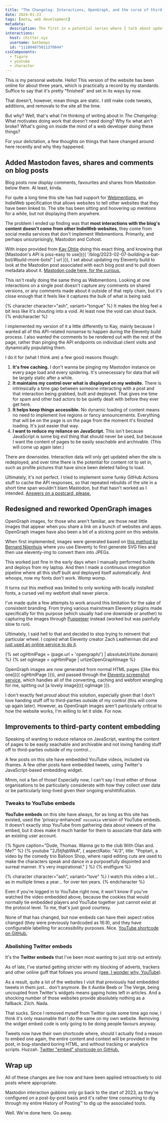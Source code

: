 ```yaml
---
title: "The Changelog: Interactions, OpenGraph, and the curse of third-party code"
date: 2024-01-23
tags: [meta, web development]
metadata:
  description: The first in a potential series where I talk about updating and maintaining this very website.
interactions:
  host: chitter.xyz
  username: batbeeps
  id: "111804875011370844"
cssComponents:
  - figure
  - youtube
  - character
---
```


This is my personal website. Hello! This version of the website has been online for about three years, which is practically a record by my standards. Suffice to say that it's pretty "finished" and set in its ways by now.

That doesn't, however, mean things are static. I still make code tweaks, additions, and removals to the site all the time.

But why? Well, that's what I'm thinking of writing about in _The Changelog_: What motivates doing work that doesn't need doing? Why fix what ain't broke? What's going on inside the mind of a web developer doing these things?

For your delictation, a few thoughts on things that have changed around here recently and why they happened.

## Added Mastodon faves, shares and comments on blog posts

Blog posts now display comments, favourites and shares from Mastodon below them. At least, kinda.

For quite a long time this site has had support for [Webmentions](https://www.w3.org/TR/webmention/), an IndieWeb specification that allows websites to tell other websites that they have been linked to. The site has been sitting and hoovering up mentions for a while, but not displaying them anywhere.

The problem I ended up finding was that **most interactions with the blog's content doesn't come from other IndieWeb websites**, they come from social media services that don't implement Webmentions. Primarily, and perhaps unsurprisingly, Mastodon and Cohost.

With inspo provided from [Kay Ohtie](https://coyotesin.space/) doing this exact thing, and knowing that [Mastodon's API is piss-easy to use]({{ '/blog/2023-02-07-building-a-bat-bot/#build-more-bots!' | url }}), I set about updating my Eleventy build to look at the Mastodon post associated with each blog post and to pull down metadata about it. [Mastodon code here, for the curious.](https://github.com/querkmachine/beeps.website/blob/84ac4dba089d197b25570ac3d477f8374d946958/src/blog/blog.11tydata.js)

This isn't really doing the same thing as Webmentions. Looking at one interactions on a single post doesn't capture any comments on shared versions, or any comments made about it outside of that reply chain, but it's close enough that it feels like it captures the bulk of what is being said.

{% character character="ash", variant="tongue" %}
It makes the blog feel a bit less like it's shouting into a void. At least now the void can shout back.
{% endcharacter %}

I implemented my version of it a little differently to Kay, mainly because I wanted all of this API-related nonsense to happen during the Eleventy build process. I also wanted the comments to be rendered out with the rest of the page, rather than pinging the API endpoints on individual client visits and dynamically populating them.

I do it for (what I think are) a few good reasons though:

1. **It's free caching.** I don't wanna be pinging my Mastodon instance on every page load and every spidering. It's unnecessary for data that will be largely static after a while.
2. **It maintains my control over what is displayed on my website.** There is intrinsically a time gap between someone interacting with a post and that interaction being grabbed, built and deployed. That gives me time for spam and other bad actors to be quietly dealt with before they ever get here.
3. **It helps keep things accessible.** No dynamic loading of content means no need to implement live regions or fancy announcements. Everything that will be on the page is on the page from the moment it's finished loading. It's just easier that way.
4. **I want to reduce my reliance on JavaScript.** This isn't because JavaScript is some big evil thing that should never be used, but because I want the content of pages to be easily seachable and archivable. (This will come up again later.)

There are downsides. Interaction data will only get updated when the site is redeployed, and over time there is the potential for content rot to set in, such as profile pictures that have since been deleted failing to load.

Ultimately, it's not perfect. I tried to implement some funky GitHub Actions stuff to cache the API responses, so that repeated rebuilds of the site in a short time span wouldn't blam Mastodon, but that hasn't worked as I intended. [Answers on a postcard, please.](https://github.com/querkmachine/beeps.website/issues/37)

## Redesigned and reworked OpenGraph images

OpenGraph images, for those who aren't familiar, are those neat little images that appear when you share a link on a bunch of websites and apps. OpenGraph images have also been a bit of a sticking point on this website.

When first implemented, images were generated based on [this method by Bernard Nijenhuis](https://bnijenhuis.nl/notes/automatically-generate-open-graph-images-in-eleventy/) where you use Eleventy to first generate SVG files and then use eleventy-img to convert them into JPEGs.

This worked just fine in the early days when I manually performed builds and deploys from my laptop. And then I made a continuous integration pipeline where all this stuff built and deployed itself automatically. And whoops, now my fonts don't work. Womp womp.

It turns out this method was limited to only working with locally installed fonts, a cursed veil my webfont shall never pierce.

I've made quite a few attempts to work around this limitation for the sake of consistent branding. From trying various mainstream Eleventy plugins made specifically for this purpose (which usually had one downside or another) to capturing the images through [Puppeteer](https://pptr.dev/) instead (worked but was painfully slow to run).

Ultimately, I said hell to that and decided to stop trying to reinvent that particular wheel. I copied what Eleventy creator Zach Leatherman did and [just used an online service to do it](https://www.zachleat.com/web/automatic-opengraph/).

{% set ogHtmlPage = (page.url + 'opengraph/') | absoluteUrl(site.domain) %}
{% set ogImage = ogHtmlPage | urlizeOpenGraphImage %}

OpenGraph images are now generated from normal HTML pages ([like this one]({{ ogHtmlPage }})), and passed through the [Eleventy screenshot service](https://www.11ty.dev/docs/services/screenshots/), which handles all of the converting, caching and webfont wrangling for me, spitting out [a lovely image]({{ ogImage }}).

I don't exactly feel _proud_ about this solution, especially given that I don't love handing stuff off to third-parties outside of my control (this will come up again later). However, as OpenGraph images aren't particularly critical to how the website works, I'm willing to let it slide. For now.

## Improvements to third-party content embedding

Speaking of wanting to reduce reliance on JavaScript, wanting the content of pages to be easily seachable and archivable and not loving handing stuff off to third-parties outside of my control...

A few posts on this site have embedded YouTube videos, included via iframes. A few other posts have embedded tweets, using Twitter's JavaScript-based embedding widget.

Mmm, not a fan of those! Especially now, I can't say I trust either of those organisations to be particularly considerate with how they collect user data or be particularly long-lived given their ongoing enshittification.

### Tweaks to YouTube embeds

**YouTube embeds** on this site have always, for as long as this site has existed, used the 'privacy-enhanced' `nocookie` version of YouTube embeds. It doesn't exactly stop YouTube from gathering data about viewers of the embed, but it does make it much harder for them to associate that data with an existing user account.

{% figure caption="Dude, Thomas. Wanna go to the club With Olan and. Me?" %}
{% youtube "2J5tjfqbWkA", { aspectRatio: "4/3", title: "Poptart, a video by the comedy trio Balloon Shop, where rapid editing cuts are used to make the characters speak and dance in a purposefully disjointed and surreal manner. It's very inspirational." } %}
{% endfigure %}

{% character character="ash", variant="love" %}
I watch this video a lot... as in multiple times a year... for over ten years.
{% endcharacter %}

Even if you're logged in to YouTube right now, it won't know if you've watched the video embedded above, because the cookies that would normally tie embedded players and YouTube together just cannot exist at the protocol level. To me, that's just good courtesy.

None of that has changed, but now embeds can have their aspect ratios changed (they were previously hardcoded as 16:9), and they have configurable labelling for accessibility purposes. Nice. [YouTube shortcode on GitHub.](https://github.com/querkmachine/beeps.website/blob/c5059b18fa7c130f08e70bc325587418602baa51/config/shortcodes/youtube.js)

### Abolishing Twitter embeds

It's the **Twitter embeds** that I've been most wanting to just strip out entirely.

As of late, I've started getting stricter with my blocking of adverts, trackers and other online guff that follows you around ([gee, I wonder why, YouTube](https://arstechnica.com/google/2023/11/youtube-tries-to-kill-ad-blockers-in-push-for-ad-dollars-premium-subs/)).

As a result, quite a lot of the websites I visit that previously had embedded tweets in them just... don't anymore. Be it Auntie Beeb or The Verge, being uncoupled from Twitter's widgets means gaping holes left in articles. And a shocking number of those websites provide absolutely nothing as a fallback. Zilch. Nada.

That sucks. Since I removed myself from Twitter quite some time ago now, I think it's only reasonable that I do the same on my own website. Removing the widget embed code is only going to be doing people favours anyway.

Tweets now have their own shortcode where, should I actually find a reason to embed one again, the entire content and context will be provided in the post, in bog-standard boring HTML, and without tracking or analytics scripts. Huzzah. [Twitter "embed" shortcode on GitHub.](https://github.com/querkmachine/beeps.website/blob/b62be1c0e6274369ecd43514ccd18d91900f707c/config/shortcodes/twitter.js)

## Wrap up

All of these changes are live now and have been applied retroactively to old posts where appropriate.

Mastodon interaction gubbins only go back to the start of 2023, as they're configured on a post-by-post basis and it's rather time consuming to dig through my entire History of Posting&trade; to dig up the associated toots.

Well. We're done here. Go away.

